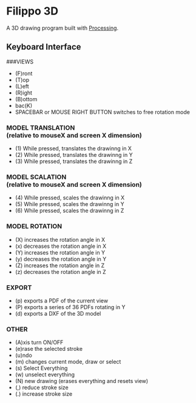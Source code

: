 # Filippo 3D

A 3D drawing program built with [Processing](http://www.processing.org).

## Keyboard Interface
###VIEWS
 *  (F)ront
 *  (T)op
 *  (L)eft
 *  (R)ight
 *  (B)ottom
 *  bac(K)
 *  SPACEBAR or MOUSE RIGHT BUTTON switches to free rotation mode
 
### MODEL TRANSLATION<br>(relative to mouseX and screen X dimension)
 *  (1) While pressed, translates the drawinng in X
 *  (2) While pressed, translates the drawinng in Y
 *  (3) While pressed, translates the drawinng in Z
 
### MODEL SCALATION<br>(relative to mouseX and screen X dimension)
 *  (4) While pressed, scales the drawinng in X
 *  (5) While pressed, scales the drawinng in Y
 *  (6) While pressed, scales the drawinng in Z
 
### MODEL ROTATION
 *  (X) increases the rotation angle in X
 *  (x) decreases the rotation angle in X
 *  (Y) increases the rotation angle in Y
 *  (y) decreases the rotation angle in Y
 *  (Z) increases the rotation angle in Z
 *  (z) decreases the rotation angle in Z
 
### EXPORT
 *  (p) exports a PDF of the current view
 *  (P) exports a series of 36 PDFs rotating in Y
 *  (d) exports a DXF of the 3D model
 
###  OTHER
 *  (A)xis turn ON/OFF
 *  (e)rase the selected stroke
 *  (u)ndo
 *  (m) changes current mode, draw or select
 *  (s) Select Everything
 *  (w) unselect everything
 *  (N) new drawing (erases everything and resets view)
 *  (,) reduce stroke size
 *  (.) increase stroke size